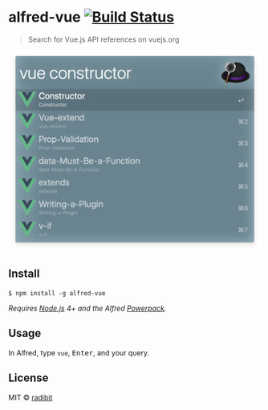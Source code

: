 # alfred-vue [![Build Status](https://travis-ci.org/radibit/alfred-vue.svg?branch=master)](https://travis-ci.org/radibit/alfred-vue)

> Search for Vue.js API references on vuejs.org

<img src="media/screenshot.png" width="694">


## Install

```
$ npm install -g alfred-vue
```

*Requires [Node.js](https://nodejs.org) 4+ and the Alfred [Powerpack](https://www.alfredapp.com/powerpack/).*


## Usage

In Alfred, type `vue`, <kbd>Enter</kbd>, and your query.


## License

MIT © [radibit](http://radibit.com)
